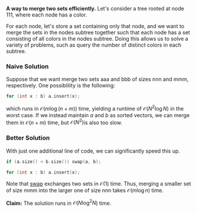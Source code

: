 **A way to merge two sets efficiently.**
Let's consider a tree rooted at node 111, where each node has a color.

For each node, let's store a set containing only that node, and we want to merge the sets in the nodes subtree together such that each node has a set consisting of all colors in the nodes subtree. Doing this allows us to solve a variety of problems, such as query the number of distinct colors in each subtree.

### Naive Solution

Suppose that we want merge two sets aaa and bbb of sizes nnn and mmm, respectively. One possiblility is the following:

```cpp
for (int x : b) a.insert(x);
```

which runs in $\mathcal{O}(m\log (n+m))$ time, yielding a runtime of $\mathcal{O}(N^2\log N$) in the worst case. If we instead maintain $a$ and $b$  as sorted vectors, we can merge them in $\mathcal{O}(n+m)$ time, but $\mathcal{O}(N^2)$is also too slow.

### Better Solution

With just one additional line of code, we can significantly speed this up.

```cpp
if (a.size() < b.size()) swap(a, b);

for (int x : b) a.insert(x);
```


Note that [swap](http://www.cplusplus.com/reference/utility/swap/) exchanges two sets in $\mathcal{O}(1)$ time. Thus, merging a smaller set of size mmm into the larger one of size nnn takes $\mathcal{O}(m\log n)$ time.

**Claim:** The solution runs in $\mathcal{O}(N\log^2N$) time.